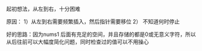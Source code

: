起初想法，从左到右，十分困难

原因：
1）从左到右需要频繁插入，然后指针需要移位
2） 不知道何时停止


好的思路：因为nums1 后面有充足的空间，并且存储的都是0或无意义字符，所以从后往前可以大幅度简化问题，同时检查过的值可以不用操心
